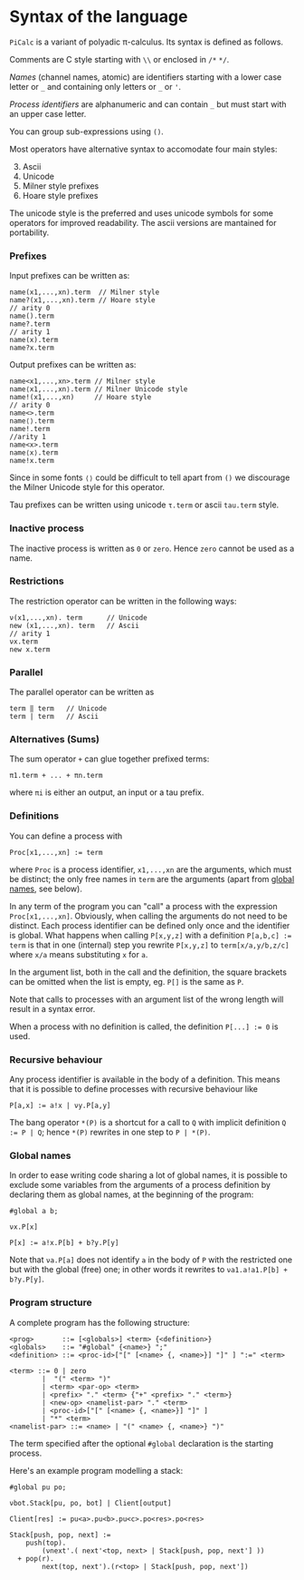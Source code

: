 # Syntax of the language

`PiCalc` is a variant of polyadic π-calculus.
Its syntax is defined as follows.

Comments are C style starting with `\\` or enclosed in `/*` `*/`.

*Names* (channel names, atomic) are identifiers starting with a lower case
letter or `_` and containing only letters or `_` or `'`.

*Process identifiers* are alphanumeric and can contain `_` but must start with
an upper case letter.

You can group sub-expressions using `()`.

Most operators have alternative syntax to accomodate four main styles:

 3. Ascii
 4. Unicode
 1. Milner style prefixes
 2. Hoare style prefixes

The unicode style is the preferred and uses unicode symbols for some operators
for improved readability.
The ascii versions are mantained for portability.

### Prefixes

Input prefixes can be written as:

```
name(x1,...,xn).term  // Milner style
name?(x1,...,xn).term // Hoare style
// arity 0
name().term
name?.term
// arity 1
name(x).term
name?x.term
```

Output prefixes can be written as:

```
name<x1,...,xn>.term // Milner style
name⟨x1,...,xn⟩.term // Milner Unicode style
name!(x1,...,xn)     // Hoare style
// arity 0
name<>.term
name⟨⟩.term
name!.term
//arity 1
name<x>.term
name⟨x⟩.term
name!x.term
```
Since in some fonts `⟨⟩` could be difficult to tell apart from `()` we
discourage the Milner Unicode style for this operator.

Tau prefixes can be written using unicode `τ.term` or ascii `tau.term` style.

### Inactive process

The inactive process is written as `0` or `zero`.
Hence `zero` cannot be used as a name.

### Restrictions

The restriction operator can be written in the following ways:

```
ν(x1,...,xn). term      // Unicode
new (x1,...,xn). term   // Ascii
// arity 1
νx.term
new x.term
```

### Parallel

The parallel operator can be written as

```
term ‖ term   // Unicode
term | term   // Ascii
```

### Alternatives (Sums)

The sum operator `+` can glue together prefixed terms:

```
π1.term + ... + πn.term
```

where `πi` is either an output, an input or a tau prefix.

### Definitions

You can define a process with

```
Proc[x1,...,xn] := term
```

where `Proc` is a process identifier, `x1,...,xn` are the arguments, which must
be distinct; the only free names in `term` are the arguments (apart from
[global names](global-names), see below).

In any term of the program you can "call" a process with the expression
`Proc[x1,...,xn]`. Obviously, when calling the arguments do not need to be
distinct. Each process identifier can be defined only once and the identifier is
global.
What happens when calling `P[x,y,z]` with a definition `P[a,b,c] := term` is
that in one (internal) step you rewrite `P[x,y,z]` to `term[x/a,y/b,z/c]` where
`x/a` means substituting `x` for `a`.

In the argument list, both in the call and the definition, the square brackets
can be omitted when the list is empty, eg. `P[]` is the same as `P`.

Note that calls to processes with an argument list of the wrong length will
result in a syntax error.

When a process with no definition is called, the definition `P[...] := 0` is
used.

### Recursive behaviour

Any process identifier is available in the body of a definition.
This means that it is possible to define processes with recursive behaviour like

```
P[a,x] := a!x | νy.P[a,y]
```

The bang operator `*(P)` is a shortcut for a call to `Q` with implicit
definition `Q := P | Q`; hence `*(P)` rewrites in one step to `P | *(P)`.


### Global names

In order to ease writing code sharing a lot of global names, it is possible to
exclude some variables from the arguments of a process definition by declaring
them as global names, at the beginning of the program:

```
#global a b;

νx.P[x]

P[x] := a!x.P[b] + b?y.P[y]
```

Note that `νa.P[a]` does not identify `a` in the body of `P` with the restricted
one but with the global (free) one; in other words it rewrites to
`νa1.a!a1.P[b] + b?y.P[y]`.

### Program structure

A complete program has the following structure:

```
<prog>       ::= [<globals>] <term> {<definition>}
<globals>    ::= "#global" {<name>} ";"
<definition> ::= <proc-id>["[" [<name> {, <name>}] "]" ] ":=" <term>

<term> ::= 0 | zero
        |  "(" <term> ")"
        | <term> <par-op> <term>
        | <prefix> "." <term> {"+" <prefix> "." <term>}
        | <new-op> <namelist-par> "." <term>
        | <proc-id>["[" [<name> {, <name>}] "]" ]
        | "*" <term>
<namelist-par> ::= <name> | "(" <name> {, <name>} ")"
```

The term specified after the optional `#global` declaration is the starting process.

Here's an example program modelling a stack:

```
#global pu po;

νbot.Stack[pu, po, bot] | Client[output]

Client[res] := pu<a>.pu<b>.pu<c>.po<res>.po<res>

Stack[push, pop, next] :=
    push(top).
        (νnext'.( next'<top, next> | Stack[push, pop, next'] ))
  + pop(r).
        next(top, next').(r<top> | Stack[push, pop, next'])
```
